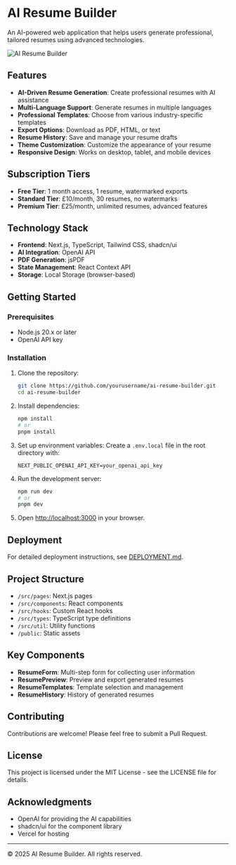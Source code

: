 # AI Resume Builder

An AI-powered web application that helps users generate professional, tailored resumes using advanced technologies.

![AI Resume Builder](public/images/resume-builder-og.png)

## Features

- **AI-Driven Resume Generation**: Create professional resumes with AI assistance
- **Multi-Language Support**: Generate resumes in multiple languages
- **Professional Templates**: Choose from various industry-specific templates
- **Export Options**: Download as PDF, HTML, or text
- **Resume History**: Save and manage your resume drafts
- **Theme Customization**: Customize the appearance of your resume
- **Responsive Design**: Works on desktop, tablet, and mobile devices

## Subscription Tiers

- **Free Tier**: 1 month access, 1 resume, watermarked exports
- **Standard Tier**: £10/month, 30 resumes, no watermarks
- **Premium Tier**: £25/month, unlimited resumes, advanced features

## Technology Stack

- **Frontend**: Next.js, TypeScript, Tailwind CSS, shadcn/ui
- **AI Integration**: OpenAI API
- **PDF Generation**: jsPDF
- **State Management**: React Context API
- **Storage**: Local Storage (browser-based)

## Getting Started

### Prerequisites

- Node.js 20.x or later
- OpenAI API key

### Installation

1. Clone the repository:
   ```bash
   git clone https://github.com/yourusername/ai-resume-builder.git
   cd ai-resume-builder
   ```

2. Install dependencies:
   ```bash
   npm install
   # or
   pnpm install
   ```

3. Set up environment variables:
   Create a `.env.local` file in the root directory with:
   ```
   NEXT_PUBLIC_OPENAI_API_KEY=your_openai_api_key
   ```

4. Run the development server:
   ```bash
   npm run dev
   # or
   pnpm dev
   ```

5. Open [http://localhost:3000](http://localhost:3000) in your browser.

## Deployment

For detailed deployment instructions, see [DEPLOYMENT.md](DEPLOYMENT.md).

## Project Structure

- `/src/pages`: Next.js pages
- `/src/components`: React components
- `/src/hooks`: Custom React hooks
- `/src/types`: TypeScript type definitions
- `/src/util`: Utility functions
- `/public`: Static assets

## Key Components

- **ResumeForm**: Multi-step form for collecting user information
- **ResumePreview**: Preview and export generated resumes
- **ResumeTemplates**: Template selection and management
- **ResumeHistory**: History of generated resumes

## Contributing

Contributions are welcome! Please feel free to submit a Pull Request.

## License

This project is licensed under the MIT License - see the LICENSE file for details.

## Acknowledgments

- OpenAI for providing the AI capabilities
- shadcn/ui for the component library
- Vercel for hosting

---

© 2025 AI Resume Builder. All rights reserved.